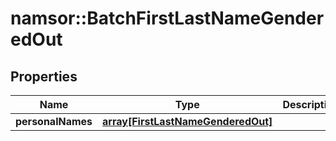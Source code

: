 # namsor::BatchFirstLastNameGenderedOut

## Properties
Name | Type | Description | Notes
------------ | ------------- | ------------- | -------------
**personalNames** | [**array[FirstLastNameGenderedOut]**](FirstLastNameGenderedOut.md) |  | [optional] 


